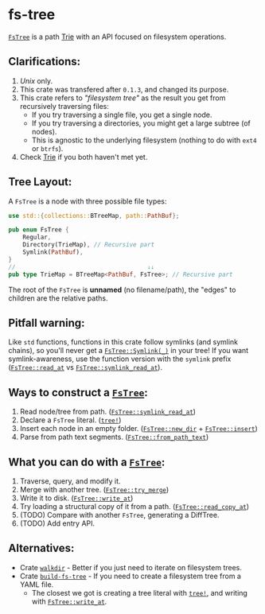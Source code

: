 # fs-tree

[`FsTree`] is a path [Trie] with an API focused on filesystem operations.

## Clarifications:

1. _Unix_ only.
2. This crate was transfered after `0.1.3`, and changed its purpose.
3. This crate refers to _"filesystem tree"_ as the result you get from recursively traversing files:
    - If you try traversing a single file, you get a single node.
    - If you try traversing a directories, you might get a large subtree (of nodes).
    - This is agnostic to the underlying filesystem (nothing to do with `ext4` or `btrfs`).
4. Check [Trie] if you both haven't met yet.

## Tree Layout:

A `FsTree` is a node with three possible file types:

```rust
use std::{collections::BTreeMap, path::PathBuf};

pub enum FsTree {
    Regular,
    Directory(TrieMap), // Recursive part
    Symlink(PathBuf),
}
//                                     ↓↓
pub type TrieMap = BTreeMap<PathBuf, FsTree>; // Recursive part
```

The root of the `FsTree` is **unnamed** (no filename/path), the "edges" to children are the
relative paths.

## Pitfall warning:

Like `std` functions, functions in this crate follow symlinks (and symlink chains), so you'll
never get a [`FsTree::Symlink(_)`] in your tree! If you want symlink-awareness, use the function
version with the `symlink` prefix ([`FsTree::read_at`] vs [`FsTree::symlink_read_at`]).

## Ways to construct a [`FsTree`]:

1. Read node/tree from path. ([`FsTree::symlink_read_at`])
2. Declare a `FsTree` literal. ([`tree!`])
3. Insert each node in an empty folder. ([`FsTree::new_dir`] + [`FsTree::insert`])
4. Parse from path text segments. ([`FsTree::from_path_text`])

## What you can do with a [`FsTree`]:

1. Traverse, query, and modify it.
2. Merge with another tree. ([`FsTree::try_merge`])
3. Write it to disk. ([`FsTree::write_at`])
4. Try loading a structural copy of it from a path. ([`FsTree::read_copy_at`])
5. (TODO) Compare with another `FsTree`, generating a DiffTree.
6. (TODO) Add entry API.

## Alternatives:
- Crate [`walkdir`](https://crates.io/crates/walkdir) - Better if you just need to iterate on
filesystem trees.
- Crate [`build-fs-tree`](https://crates.io/crates/build-fs-tree) - If you need to create a
filesystem tree from a YAML file.
    - The closest we got is creating a tree literal with [`tree!`](crate::tree), and writing
with [`FsTree::write_at`].

[Trie]: https://en.wikipedia.org/wiki/Trie
[`FsTree::from_path_text`]: https://docs.rs/fs-tree/latest/fs_tree/struct.FsTree.html#method.from_path_text
[`FsTree::insert`]: https://docs.rs/fs-tree/latest/fs_tree/struct.FsTree.html#method.insert
[`FsTree::new_dir`]: https://docs.rs/fs-tree/latest/fs_tree/struct.FsTree.html#method.new_dir
[`FsTree::read_at`]: https://docs.rs/fs-tree/latest/fs_tree/struct.FsTree.html#method.read_at
[`FsTree::read_copy_at`]: https://docs.rs/fs-tree/latest/fs_tree/struct.FsTree.html#method.read_copy_at
[`FsTree::symlink_read_at`]: https://docs.rs/fs-tree/latest/fs_tree/struct.FsTree.html#method.symlink_read_at
[`FsTree::try_merge`]: https://docs.rs/fs-tree/latest/fs_tree/struct.FsTree.html#method.try_merge
[`FsTree::write_at`]: https://docs.rs/fs-tree/latest/fs_tree/struct.FsTree.html#method.write_at
[`FsTree`]: https://docs.rs/fs-tree/latest/fs_tree/struct.FsTree.html
[`tree!`]: https://docs.rs/fs-tree/latest/fs_tree/macro.tree.html
[`FsTree::Symlink(_)`]: https://docs.rs/fs-tree/latest/fs_tree/enum.FsTree.html#variant.Symlink
